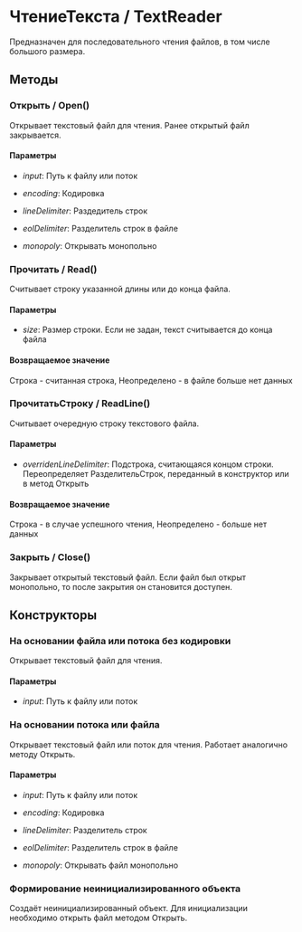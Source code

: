 
# ЧтениеТекста / TextReader

    
    
Предназначен для последовательного чтения файлов, в том числе большого размера.


  
  
## Методы
    
### Открыть / Open()
    
    
    
Открывает текстовый файл для чтения. Ранее открытый файл закрывается.


  
  
#### Параметры

* *input*: Путь к файлу или поток

* *encoding*: Кодировка

* *lineDelimiter*: Раздедитель строк

* *eolDelimiter*: Разделитель строк в файле

* *monopoly*: Открывать монопольно

### Прочитать / Read()
    
    
    
Считывает строку указанной длины или до конца файла.


  
  
#### Параметры

* *size*: Размер строки. Если не задан, текст считывается до конца файла

#### Возвращаемое значение

Строка - считанная строка, Неопределено - в файле больше нет данных

  
### ПрочитатьСтроку / ReadLine()
    
    
    
Считывает очередную строку текстового файла.


  
  
#### Параметры

* *overridenLineDelimiter*: Подстрока, считающаяся концом строки. Переопределяет РазделительСтрок,
переданный в конструктор или в метод Открыть

#### Возвращаемое значение

Строка - в случае успешного чтения, Неопределено - больше нет данных

  
### Закрыть / Close()
    
    
    
Закрывает открытый текстовый файл. Если файл был открыт монопольно, то после закрытия он становится доступен.


  
  
## Конструкторы

  
### На основании файла или потока без кодировки
    
    
Открывает текстовый файл для чтения.


  
  
#### Параметры

* *input*: Путь к файлу или поток

### На основании потока или файла
    
    
Открывает текстовый файл или поток для чтения. Работает аналогично методу Открыть.


  
  
#### Параметры

* *input*: Путь к файлу или поток

* *encoding*: Кодировка

* *lineDelimiter*: Разделитель строк

* *eolDelimiter*: Разделитель строк в файле

* *monopoly*: Открывать файл монопольно

### Формирование неинициализированного объекта
    
    
Создаёт неинициализированный объект. Для инициализации необходимо открыть файл методом Открыть.


  
  